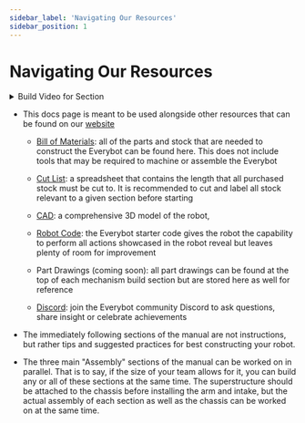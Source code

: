 ```yaml
---
sidebar_label: 'Navigating Our Resources'
sidebar_position: 1
---
```


# Navigating Our Resources

<details >
    <summary>
    Build Video for Section
    </summary>
    <div>
    <iframe width="420" height="315"
    src="https://www.youtube.com/embed/tgbNymZ7vqY">
    </iframe>
    </div>
</details>

* This docs page is meant to be used alongside other resources that can be found on our [website](https://www.118everybot.org/)

    * [Bill of Materials](https://docs.google.com/spreadsheets/d/1FQiT3qv4sNFgAs3m7qzWLI2aqMw7r6ssJrI9GN3_Au0/edit?usp=sharing): all of the parts and stock that are needed to construct the Everybot can be found here. This does not include tools that may be required to machine or assemble the Everybot

    * [Cut List](https://docs.google.com/spreadsheets/d/13_pTHQV9YwcAtf3_clEg5P17Wjkwd5Gorz2NcEoRKRs/edit?usp=sharing): a spreadsheet that contains the length that all purchased stock must be cut to. It is recommended to cut and label all stock relevant to a given section before starting

    * [CAD](https://grabcad.com/library/the-2022-robonauts-everybot-2): a comprehensive 3D model of the robot, 

    * [Robot Code](https://gitlab.com/robonautseverybot/everybot-2023): the Everybot starter code gives the robot the capability to perform all actions showcased in the robot reveal but leaves plenty of room for improvement

    * Part Drawings (coming soon): all part drawings can be found at the top of each mechanism build section but are stored here as well for reference

    * [Discord](https://discord.com/invite/XuWfwRJcfA): join the Everybot community Discord to ask questions, share insight or celebrate achievements

* The immediately following sections of the manual are not instructions, but rather tips and suggested practices for best constructing your robot.

* The three main "Assembly" sections of the manual can be worked on in parallel. That is to say, if the size of your team allows for it, you can build any or all of these sections at the same time. The superstructure should be attached to the chassis before installing the arm and intake, but the actual assembly of each section as well as the chassis can be worked on at the same time.
